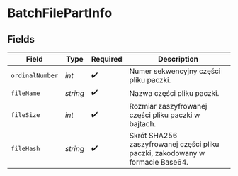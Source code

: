 # BatchFilePartInfo


## Fields

| Field                                                                         | Type                                                                          | Required                                                                      | Description                                                                   |
| ----------------------------------------------------------------------------- | ----------------------------------------------------------------------------- | ----------------------------------------------------------------------------- | ----------------------------------------------------------------------------- |
| `ordinalNumber`                                                               | *int*                                                                         | :heavy_check_mark:                                                            | Numer sekwencyjny części pliku paczki.                                        |
| `fileName`                                                                    | *string*                                                                      | :heavy_check_mark:                                                            | Nazwa części pliku paczki.                                                    |
| `fileSize`                                                                    | *int*                                                                         | :heavy_check_mark:                                                            | Rozmiar zaszyfrowanej części pliku paczki w bajtach.                          |
| `fileHash`                                                                    | *string*                                                                      | :heavy_check_mark:                                                            | Skrót SHA256 zaszyfrowanej części pliku paczki, zakodowany w formacie Base64. |